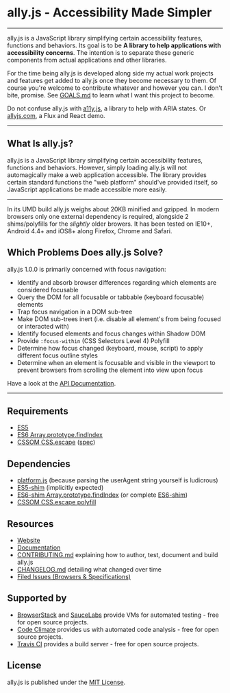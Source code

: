 # ally.js - Accessibility Made Simpler

---

ally.js is a JavaScript library simplifying certain accessibility features, functions and behaviors. Its goal is to be **A library to help applications with accessibility concerns**. The intention is to separate these generic components from actual applications and other libraries.

For the time being ally.js is developed along side my actual work projects and features get added to ally.js once they become necessary to them. Of course you're welcome to contribute whatever and however you can. I don't bite, promise. See [GOALS.md](GOALS.md) to learn what I want this project to become.

Do not confuse ally.js with [a11y.js](https://github.com/IBM-Watson/a11y.js), a library to help with ARIA states. Or [allyjs.com](http://www.allyjs.com/), a Flux and React demo.

---


## What Is ally.js?

ally.js is a JavaScript library simplifying certain accessibility features, functions and behaviors. However, simply loading ally.js will not automagically make a web application accessible. The library provides certain standard functions the "web platform" should've provided itself, so JavaScript applications be made accessible more easily.

---

In its UMD build ally.js weighs about 20KB minified and gzipped. In modern browsers only one external dependency is required, alongside 2 shims/polyfills for the *slightly* older browers. It has been tested on IE10+, Android 4.4+ and iOS8+ along Firefox, Chrome and Safari.


## Which Problems Does ally.js Solve?

ally.js 1.0.0 is primarily concerned with focus navigation:

* Identify and absorb browser differences regarding which elements are considered focusable
* Query the DOM for all focusable or tabbable (keyboard focusable) elements
* Trap focus navigation in a DOM sub-tree
* Make DOM sub-trees inert (i.e. disable all element's from being focused or interacted with)
* Identify focused elements and focus changes within Shadow DOM
* Provide `:focus-within` (CSS Selectors Level 4) Polyfill
* Determine how focus changed (keyboard, mouse, script) to apply different focus outline styles
* Determine when an element is focusable and visible in the viewport to prevent browsers from scrolling the element into view upon focus

Have a look at the [API Documentation](docs/api/README.md).

---

## Requirements

* [ES5](http://kangax.github.io/compat-table/es5/)
* [ES6 Array.prototype.findIndex](https://developer.mozilla.org/en-US/docs/Web/JavaScript/Reference/Global_Objects/Array/findIndex)
* [CSSOM CSS.escape](https://developer.mozilla.org/en-US/docs/Web/API/CSS.escape) ([spec](http://dev.w3.org/csswg/cssom/#the-css.escape%28%29-method))


## Dependencies

* [platform.js](https://github.com/bestiejs/platform.js) (because parsing the userAgent string yourself is ludicrous)
* [ES5-shim](https://github.com/es-shims/es5-shim) (implicitly expected)
* [ES6-shim Array.prototype.findIndex](https://github.com/paulmillr/Array.prototype.findIndex) (or complete [ES6-shim](https://github.com/paulmillr/es6-shim))
* [CSSOM CSS.escape polyfill](https://github.com/mathiasbynens/CSS.escape)


## Resources

* [Website](http://medialize.github.io/ally.js/)
* [Documentation](docs/README.md)
* [CONTRIBUTING.md](CONTRIBUTING.md) explaining how to author, test, document and build ally.js
* [CHANGELOG.md](CHANGELOG.md) detailing what changed over time
* [Filed Issues (Browsers & Specifications)](issues.md)


## Supported by

* [BrowserStack](http://browserstack.com) and [SauceLabs](http://saucelabs.com/) provide VMs for automated testing - free for open source projects.
* [Code Climate](https://codeclimate.com/oss) provides us with automated code analysis - free for open source projects.
* [Travis CI](https://travis-ci.org/medialize/ally.js) provides a build server - free for open source projects.


## License

ally.js is published under the [MIT License](http://opensource.org/licenses/mit-license).
